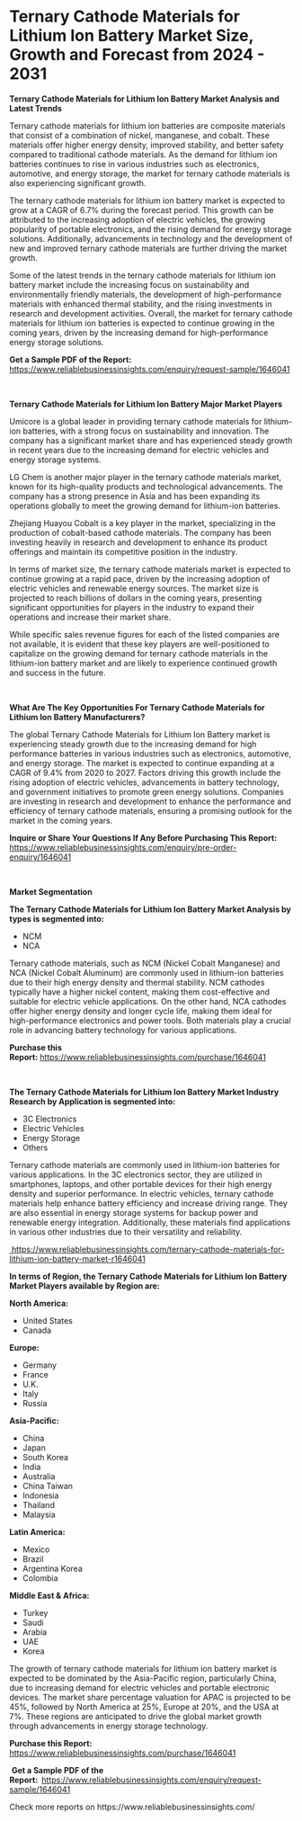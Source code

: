 <p><h1>Ternary Cathode Materials for Lithium Ion Battery Market Size, Growth and Forecast from 2024 - 2031</h1></p><p><strong>Ternary Cathode Materials for Lithium Ion Battery Market Analysis and Latest Trends</strong></p>
<p><p>Ternary cathode materials for lithium ion batteries are composite materials that consist of a combination of nickel, manganese, and cobalt. These materials offer higher energy density, improved stability, and better safety compared to traditional cathode materials. As the demand for lithium ion batteries continues to rise in various industries such as electronics, automotive, and energy storage, the market for ternary cathode materials is also experiencing significant growth.</p><p>The ternary cathode materials for lithium ion battery market is expected to grow at a CAGR of 6.7% during the forecast period. This growth can be attributed to the increasing adoption of electric vehicles, the growing popularity of portable electronics, and the rising demand for energy storage solutions. Additionally, advancements in technology and the development of new and improved ternary cathode materials are further driving the market growth.</p><p>Some of the latest trends in the ternary cathode materials for lithium ion battery market include the increasing focus on sustainability and environmentally friendly materials, the development of high-performance materials with enhanced thermal stability, and the rising investments in research and development activities. Overall, the market for ternary cathode materials for lithium ion batteries is expected to continue growing in the coming years, driven by the increasing demand for high-performance energy storage solutions.</p></p>
<p><strong>Get a Sample PDF of the Report:&nbsp;</strong> <a href="https://www.reliablebusinessinsights.com/enquiry/request-sample/1646041">https://www.reliablebusinessinsights.com/enquiry/request-sample/1646041</a></p>
<p>&nbsp;</p>
<p><strong>Ternary Cathode Materials for Lithium Ion Battery Major Market Players</strong></p>
<p><p>Umicore is a global leader in providing ternary cathode materials for lithium-ion batteries, with a strong focus on sustainability and innovation. The company has a significant market share and has experienced steady growth in recent years due to the increasing demand for electric vehicles and energy storage systems.</p><p>LG Chem is another major player in the ternary cathode materials market, known for its high-quality products and technological advancements. The company has a strong presence in Asia and has been expanding its operations globally to meet the growing demand for lithium-ion batteries.</p><p>Zhejiang Huayou Cobalt is a key player in the market, specializing in the production of cobalt-based cathode materials. The company has been investing heavily in research and development to enhance its product offerings and maintain its competitive position in the industry.</p><p>In terms of market size, the ternary cathode materials market is expected to continue growing at a rapid pace, driven by the increasing adoption of electric vehicles and renewable energy sources. The market size is projected to reach billions of dollars in the coming years, presenting significant opportunities for players in the industry to expand their operations and increase their market share.</p><p>While specific sales revenue figures for each of the listed companies are not available, it is evident that these key players are well-positioned to capitalize on the growing demand for ternary cathode materials in the lithium-ion battery market and are likely to experience continued growth and success in the future.</p></p>
<p>&nbsp;</p>
<p><strong>What Are The Key Opportunities For Ternary Cathode Materials for Lithium Ion Battery Manufacturers?</strong></p>
<p><p>The global Ternary Cathode Materials for Lithium Ion Battery market is experiencing steady growth due to the increasing demand for high performance batteries in various industries such as electronics, automotive, and energy storage. The market is expected to continue expanding at a CAGR of 9.4% from 2020 to 2027. Factors driving this growth include the rising adoption of electric vehicles, advancements in battery technology, and government initiatives to promote green energy solutions. Companies are investing in research and development to enhance the performance and efficiency of ternary cathode materials, ensuring a promising outlook for the market in the coming years.</p></p>
<p><strong>Inquire or Share Your Questions If Any Before Purchasing This Report:</strong> <a href="https://www.reliablebusinessinsights.com/enquiry/pre-order-enquiry/1646041">https://www.reliablebusinessinsights.com/enquiry/pre-order-enquiry/1646041</a></p>
<p>&nbsp;</p>
<p><strong>Market Segmentation</strong></p>
<p><strong>The Ternary Cathode Materials for Lithium Ion Battery Market Analysis by types is segmented into:</strong></p>
<p><ul><li>NCM</li><li>NCA</li></ul></p>
<p><p>Ternary cathode materials, such as NCM (Nickel Cobalt Manganese) and NCA (Nickel Cobalt Aluminum) are commonly used in lithium-ion batteries due to their high energy density and thermal stability. NCM cathodes typically have a higher nickel content, making them cost-effective and suitable for electric vehicle applications. On the other hand, NCA cathodes offer higher energy density and longer cycle life, making them ideal for high-performance electronics and power tools. Both materials play a crucial role in advancing battery technology for various applications.</p></p>
<p><strong>Purchase this Report:&nbsp;</strong><a href="https://www.reliablebusinessinsights.com/purchase/1646041">https://www.reliablebusinessinsights.com/purchase/1646041</a></p>
<p>&nbsp;</p>
<p><strong>The Ternary Cathode Materials for Lithium Ion Battery Market Industry Research by Application is segmented into:</strong></p>
<p><ul><li>3C Electronics</li><li>Electric Vehicles</li><li>Energy Storage</li><li>Others</li></ul></p>
<p><p>Ternary cathode materials are commonly used in lithium-ion batteries for various applications. In the 3C electronics sector, they are utilized in smartphones, laptops, and other portable devices for their high energy density and superior performance. In electric vehicles, ternary cathode materials help enhance battery efficiency and increase driving range. They are also essential in energy storage systems for backup power and renewable energy integration. Additionally, these materials find applications in various other industries due to their versatility and reliability.</p></p>
<p><a href="https://www.reliablebusinessinsights.com/ternary-cathode-materials-for-lithium-ion-battery-market-r1646041">&nbsp;https://www.reliablebusinessinsights.com/ternary-cathode-materials-for-lithium-ion-battery-market-r1646041</a></p>
<p><strong>In terms of Region, the Ternary Cathode Materials for Lithium Ion Battery Market Players available by Region are:</strong></p>
<p>
    <p> <strong> North America: </strong>
        <ul>
            <li>United States</li>
            <li>Canada</li>
        </ul>
        </p> 
    <p> <strong> Europe: </strong>
        <ul>
            <li>Germany</li>
            <li>France</li>
            <li>U.K.</li>
            <li>Italy</li>
            <li>Russia</li>
        </ul>
        </p> 
    <p> <strong> Asia-Pacific: </strong>
        <ul>
            <li>China</li>
            <li>Japan</li>
            <li>South Korea</li>
            <li>India</li>
            <li>Australia</li>
            <li>China Taiwan</li>
            <li>Indonesia</li>
            <li>Thailand</li>
            <li>Malaysia</li>
        </ul>
        </p> 
    <p> <strong> Latin America: </strong>
        <ul>
            <li>Mexico</li>
            <li>Brazil</li>
            <li>Argentina Korea</li>
            <li>Colombia</li>
        </ul>
        </p> 
    <p> <strong> Middle East & Africa: </strong>
        <ul>
            <li>Turkey</li>
            <li>Saudi</li>
            <li>Arabia</li>
            <li>UAE</li>
            <li>Korea</li>
        </ul>
    </p>
    </p>
<p><p>The growth of ternary cathode materials for lithium ion battery market is expected to be dominated by the Asia-Pacific region, particularly China, due to increasing demand for electric vehicles and portable electronic devices. The market share percentage valuation for APAC is projected to be 45%, followed by North America at 25%, Europe at 20%, and the USA at 7%. These regions are anticipated to drive the global market growth through advancements in energy storage technology.</p></p>
<p><strong>Purchase this Report: </strong><a href="https://www.reliablebusinessinsights.com/purchase/1646041">https://www.reliablebusinessinsights.com/purchase/1646041</a></p>
<p>&nbsp;<strong>Get a Sample PDF of the Report:&nbsp;&nbsp;</strong><a href="https://www.reliablebusinessinsights.com/enquiry/request-sample/1646041">https://www.reliablebusinessinsights.com/enquiry/request-sample/1646041</a></p>
<p><strong></strong></p>
<p>Check more reports on https://www.reliablebusinessinsights.com/</p>